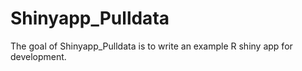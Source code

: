 
<!-- README.md is generated from README.Rmd. Please edit that file -->

# Shinyapp_Pulldata

<!-- badges: start -->
<!-- badges: end -->

The goal of Shinyapp_Pulldata is to write an example R shiny app for
development.
